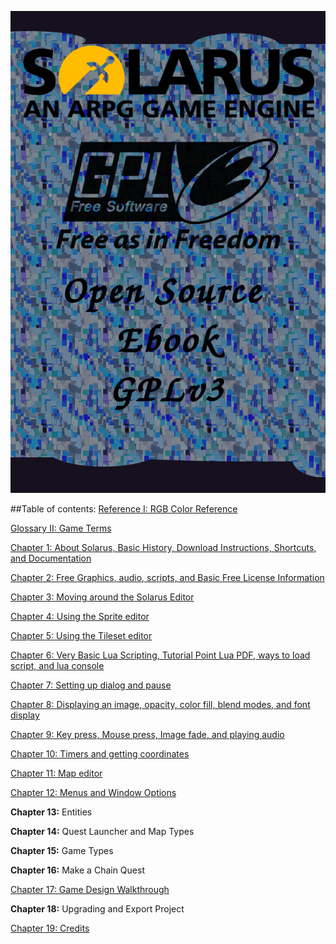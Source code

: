 ![Title page.png](https://github.com/Zefk/Solarus-ARPG-Game-Development-Book_2/raw/master/Lesson_images/Title%20page.png)


##Table of contents:
[Reference I: RGB Color Reference](#reference-i-rgb-color-reference)

[Glossary II: Game Terms](#glossary-game-terms)

[Chapter 1: About Solarus, Basic History, Download Instructions, Shortcuts, and Documentation](#chapter-1-about-solarus-basic-history-download-instructions-shortcuts-and-documentation)

[Chapter 2: Free Graphics, audio, scripts, and Basic Free License Information](#chapter-2-free-graphics-audio-scripts-and-basic-free-license-information)

[Chapter 3: Moving around the Solarus Editor](#chapter-3-moving-around-the-solarus-editor)

[Chapter 4: Using the Sprite editor](#chapter-4-using-the-sprite-editor)

[Chapter 5: Using the Tileset editor](#chapter-5-using-the-tileset-editor)

[Chapter 6: Very Basic Lua Scripting, Tutorial Point Lua PDF, ways to load script, and lua console](#chapter-6-very-basic-lua-scripting-tutorial-point-lua-pdf-ways-to-load-script-and-lua-console)

[Chapter 7: Setting up dialog and pause](#chapter-7-setting-up-dialog-and-pause)

[Chapter 8: Displaying an image, opacity, color fill, blend modes, and font display](#chapter-8-displaying-an-image-opacity-color-fill-blend-modes-and-font-display)

[Chapter 9: Key press, Mouse press, Image fade, and playing audio](#chapter-9-key-press-mouse-press-image-fade-and-playing-audio)

[Chapter 10: Timers and getting coordinates](#chapter-10-timers-and-getting-coordinates)

[Chapter 11: Map editor](#chapter-11-map-editor)

[Chapter 12: Menus and Window Options](#chapter-12-menus-and-window-options)

**Chapter 13:** Entities

**Chapter 14:** Quest Launcher and Map Types

**Chapter 15:** Game Types

**Chapter 16:** Make a Chain Quest

[Chapter 17: Game Design Walkthrough](#chapter-17-game-design-walkthrough)

**Chapter 18:** Upgrading and Export Project

[Chapter 19: Credits](#chapter-19-credits)